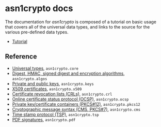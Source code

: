 # asn1crypto docs

The documentation for *asn1crypto* is composed of a tutorial on basic usage that
covers all of the universal data types, and links to the source for the various
pre-defined data types.

 - [Tutorial](tutorial.md)

## Reference

 - [Universal types](../asn1crypto/core.py), `asn1crypto.core`
 - [Digest, HMAC, signed digest and encryption algorithms](../asn1crypto/algos.py), `asn1crypto.algos`
 - [Private and public keys](../asn1crypto/keys.py), `asn1crypto.keys`
 - [X509 certificates](../asn1crypto/x509.py), `asn1crypto.x509`
 - [Certificate revocation lists (CRLs)](../asn1crypto/crl.py), `asn1crypto.crl`
 - [Online certificate status protocol (OCSP)](../asn1crypto/ocsp.py), `asn1crypto.ocsp`
 - [Private key/certificate containers (PKCS#12)](../asn1crypto/pkcs12.py), `asn1crypto.pkcs12`
 - [Cryptographic message syntax (CMS, PKCS#7)](../asn1crypto/cms.py), `asn1crypto.cms`
 - [Time stamp protocol (TSP)](../asn1crypto/tsp.py), `asn1crypto.tsp`
 - [PDF signatures](../asn1crypto/pdf.py), `asn1crypto.pdf`
